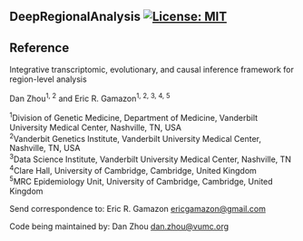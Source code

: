 ## DeepRegionalAnalysis [![License: MIT](https://img.shields.io/badge/License-MIT-yellow.svg)](https://github.com/gamazonlab/DeepRegionalAnalysis/blob/master/LICENSE)  

## Reference

Integrative transcriptomic, evolutionary, and causal inference framework for region-level analysis

Dan Zhou<sup>1, 2</sup> and Eric R. Gamazon<sup>1, 2, 3, 4, 5</sup>

<sup>1</sup>Division of Genetic Medicine, Department of Medicine, Vanderbilt University Medical Center, Nashville, TN, USA  
<sup>2</sup>Vanderbit Genetics Institute, Vanderbilt University Medical Center, Nashville, TN, USA  
<sup>3</sup>Data Science Institute, Vanderbilt University Medical Center, Nashville, TN  
<sup>4</sup>Clare Hall, University of Cambridge, Cambridge, United Kingdom  
<sup>5</sup>MRC Epidemiology Unit, University of Cambridge, Cambridge, United Kingdom  

Send correspondence to:
Eric R. Gamazon <ericgamazon@gmail.com>

Code being maintained by:
Dan Zhou <dan.zhou@vumc.org>
